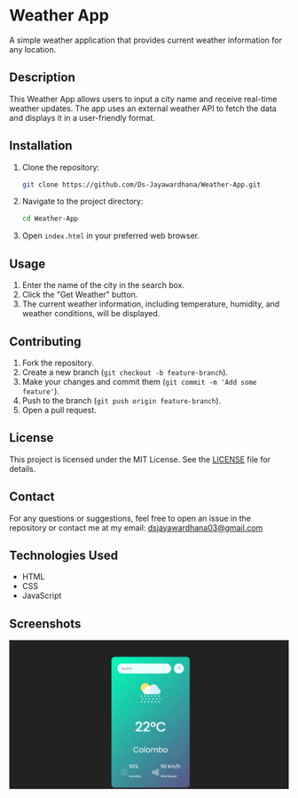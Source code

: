 

# Weather App

A simple weather application that provides current weather information for any location.

## Description

This Weather App allows users to input a city name and receive real-time weather updates. The app uses an external weather API to fetch the data and displays it in a user-friendly format.

## Installation

1. Clone the repository:
   ```bash
   git clone https://github.com/Ds-Jayawardhana/Weather-App.git
   ```
2. Navigate to the project directory:
   ```bash
   cd Weather-App
   ```
3. Open `index.html` in your preferred web browser.

## Usage

1. Enter the name of the city in the search box.
2. Click the "Get Weather" button.
3. The current weather information, including temperature, humidity, and weather conditions, will be displayed.

## Contributing

1. Fork the repository.
2. Create a new branch (`git checkout -b feature-branch`).
3. Make your changes and commit them (`git commit -m 'Add some feature'`).
4. Push to the branch (`git push origin feature-branch`).
5. Open a pull request.

## License

This project is licensed under the MIT License. See the [LICENSE](LICENSE) file for details.

## Contact

For any questions or suggestions, feel free to open an issue in the repository or contact me at my email: dsjayawardhana03@gmail.com

## Technologies Used

- HTML
- CSS
- JavaScript

## Screenshots

![Weather App Screenshot](img/scrrenshot.jpeg)


